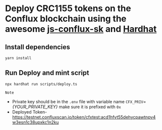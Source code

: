 # Deploy CRC1155 tokens on the Conflux blockchain using the awesome [js-conflux-sk]('https://github.com/Conflux-Chain/js-conflux-sdk/tree/e0de8942dcb7fff8a3d5781a011d50e519ddf8a0') and [Hardhat]('https://hardhat.org/')

## Install dependencies

```shell
yarn install
```

## Run Deploy and mint script

```shell
npx hardhat run scripts/deploy.ts
```

`Note`

- Private key should be in the `.env` file with variable name `CFX_PRIV`= _{YOUR_PRIVATE_KEY}_ make sure it is prefixed with `0x`
- Deployed Token- https://testnet.confluxscan.io/token/cfxtest:acd1hfvt55dehycpawtnpv4w3esn1c38upxkc1n2ku

